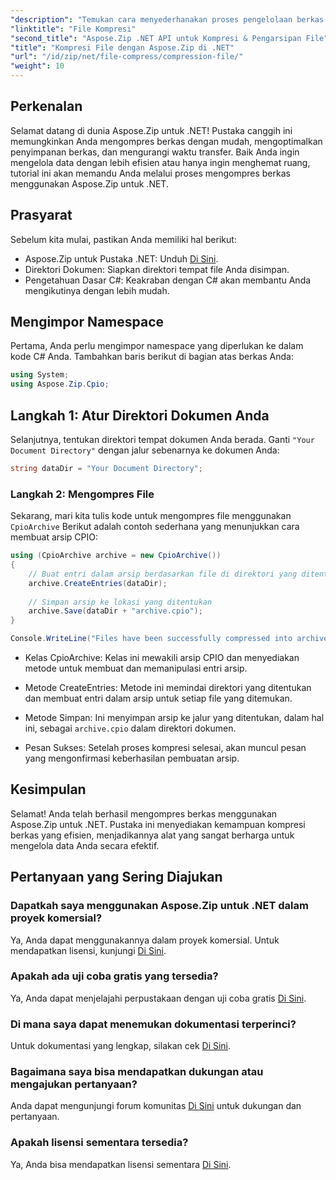 ```yaml
---
"description": "Temukan cara menyederhanakan proses pengelolaan berkas Anda dengan Aspose.Zip untuk .NET. Panduan lengkap ini memandu Anda melalui langkah-langkah kompresi berkas."
"linktitle": "File Kompresi"
"second_title": "Aspose.Zip .NET API untuk Kompresi & Pengarsipan File"
"title": "Kompresi File dengan Aspose.Zip di .NET"
"url": "/id/zip/net/file-compress/compression-file/"
"weight": 10
---
```


## Perkenalan

Selamat datang di dunia Aspose.Zip untuk .NET! Pustaka canggih ini memungkinkan Anda mengompres berkas dengan mudah, mengoptimalkan penyimpanan berkas, dan mengurangi waktu transfer. Baik Anda ingin mengelola data dengan lebih efisien atau hanya ingin menghemat ruang, tutorial ini akan memandu Anda melalui proses mengompres berkas menggunakan Aspose.Zip untuk .NET.

## Prasyarat

Sebelum kita mulai, pastikan Anda memiliki hal berikut:

- Aspose.Zip untuk Pustaka .NET: Unduh [Di Sini](https://releases.aspose.com/zip/net/).
- Direktori Dokumen: Siapkan direktori tempat file Anda disimpan.
- Pengetahuan Dasar C#: Keakraban dengan C# akan membantu Anda mengikutinya dengan lebih mudah.

## Mengimpor Namespace

Pertama, Anda perlu mengimpor namespace yang diperlukan ke dalam kode C# Anda. Tambahkan baris berikut di bagian atas berkas Anda:

```csharp
using System;
using Aspose.Zip.Cpio;
```

## Langkah 1: Atur Direktori Dokumen Anda

Selanjutnya, tentukan direktori tempat dokumen Anda berada. Ganti `"Your Document Directory"` dengan jalur sebenarnya ke dokumen Anda:

```csharp
string dataDir = "Your Document Directory";
```

### Langkah 2: Mengompres File

Sekarang, mari kita tulis kode untuk mengompres file menggunakan `CpioArchive` Berikut adalah contoh sederhana yang menunjukkan cara membuat arsip CPIO:

```csharp
using (CpioArchive archive = new CpioArchive())
{
    // Buat entri dalam arsip berdasarkan file di direktori yang ditentukan
    archive.CreateEntries(dataDir);
    
    // Simpan arsip ke lokasi yang ditentukan
    archive.Save(dataDir + "archive.cpio");
}

Console.WriteLine("Files have been successfully compressed into archive.cpio!");
```

- Kelas CpioArchive: Kelas ini mewakili arsip CPIO dan menyediakan metode untuk membuat dan memanipulasi entri arsip.
  
- Metode CreateEntries: Metode ini memindai direktori yang ditentukan dan membuat entri dalam arsip untuk setiap file yang ditemukan.
  
- Metode Simpan: Ini menyimpan arsip ke jalur yang ditentukan, dalam hal ini, sebagai `archive.cpio` dalam direktori dokumen.
  
- Pesan Sukses: Setelah proses kompresi selesai, akan muncul pesan yang mengonfirmasi keberhasilan pembuatan arsip.

## Kesimpulan

Selamat! Anda telah berhasil mengompres berkas menggunakan Aspose.Zip untuk .NET. Pustaka ini menyediakan kemampuan kompresi berkas yang efisien, menjadikannya alat yang sangat berharga untuk mengelola data Anda secara efektif.

## Pertanyaan yang Sering Diajukan

### Dapatkah saya menggunakan Aspose.Zip untuk .NET dalam proyek komersial?
Ya, Anda dapat menggunakannya dalam proyek komersial. Untuk mendapatkan lisensi, kunjungi [Di Sini](https://purchase.conholdate.com/buy).

### Apakah ada uji coba gratis yang tersedia?
Ya, Anda dapat menjelajahi perpustakaan dengan uji coba gratis [Di Sini](https://releases.aspose.com/).

### Di mana saya dapat menemukan dokumentasi terperinci?
Untuk dokumentasi yang lengkap, silakan cek [Di Sini](https://reference.aspose.com/zip/net/).

### Bagaimana saya bisa mendapatkan dukungan atau mengajukan pertanyaan?
Anda dapat mengunjungi forum komunitas [Di Sini](https://forum.aspose.com/c/zip/37) untuk dukungan dan pertanyaan.

### Apakah lisensi sementara tersedia?
Ya, Anda bisa mendapatkan lisensi sementara [Di Sini](https://purchase.conholdate.com/temporary-license/).